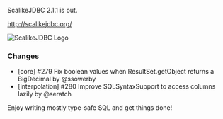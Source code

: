 ScalikeJDBC 2.1.1 is out. 

http://scalikejdbc.org/

![ScalikeJDBC Logo](http://scalikejdbc.org/images/logo.png)

### Changes

- [core] #279 Fix boolean values when ResultSet.getObject returns a BigDecimal by @ssowerby
- [interpolation] #280 Improve SQLSyntaxSupport to access columns lazily by @seratch

Enjoy writing mostly type-safe SQL and get things done!

